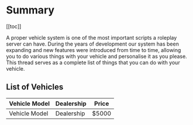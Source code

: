 # Summary

[[toc]]

A proper vehicle system is one of the most important scripts a roleplay server can have. During the years of development our system has been expanding and new features were introduced from time to time, allowing you to do various things with your vehicle and personalise it as you please. This thread serves as a complete list of things that you can do with your vehicle.

## List of Vehicles

| Vehicle Model | Dealership | Price |
| ------------- | ---------- | ----- |
| Vehicle Model | Dealership | $5000 |
